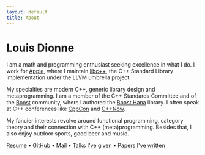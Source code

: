 ```yaml
---
layout: default
title: About
---
```


# Louis Dionne

I am a math and programming enthusiast seeking excellence in what I do.
I work for [Apple][], where I maintain [libc++][], the C++ Standard Library
implementation under the LLVM umbrella project.

My specialties are modern C++, generic library design and metaprogramming.
I am a member of the C++ Standards Committee and of the [Boost][] community,
where I authored the [Boost.Hana][] library. I often speak at C++ conferences
like [CppCon][] and [C++Now][].

My fancier interests revolve around functional programming, category
theory and their connection with C++ (meta)programming. Besides that,
I also enjoy outdoor sports, good beer and music.

[Resume](/resume.pdf) &bull;
[GitHub](http://github.com/ldionne) &bull;
[Mail][mail] &bull;
[Talks I've given](/talks) &bull;
[Papers I've written](/papers)


<!-- Links -->
[Apple]: https://apple.com
[Boost.Hana]: https://github.com/boostorg/hana
[Boost]: http://www.boost.org
[C++Now]: http://cppnow.org
[CppCon]: https://cppcon.org
[libc++]: https://libcxx.llvm.org
[mail]: mailto:ldionne.2@gmail.com
